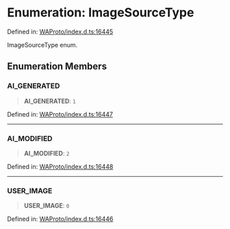 # Enumeration: ImageSourceType

Defined in: [WAProto/index.d.ts:16445](https://github.com/Fokusdotid/Baileys/blob/982cc5b3c62bfc7b56d2f8f8427b6c1a2dda856f/WAProto/index.d.ts#L16445)

ImageSourceType enum.

## Enumeration Members

### AI\_GENERATED

> **AI\_GENERATED**: `1`

Defined in: [WAProto/index.d.ts:16447](https://github.com/Fokusdotid/Baileys/blob/982cc5b3c62bfc7b56d2f8f8427b6c1a2dda856f/WAProto/index.d.ts#L16447)

***

### AI\_MODIFIED

> **AI\_MODIFIED**: `2`

Defined in: [WAProto/index.d.ts:16448](https://github.com/Fokusdotid/Baileys/blob/982cc5b3c62bfc7b56d2f8f8427b6c1a2dda856f/WAProto/index.d.ts#L16448)

***

### USER\_IMAGE

> **USER\_IMAGE**: `0`

Defined in: [WAProto/index.d.ts:16446](https://github.com/Fokusdotid/Baileys/blob/982cc5b3c62bfc7b56d2f8f8427b6c1a2dda856f/WAProto/index.d.ts#L16446)
